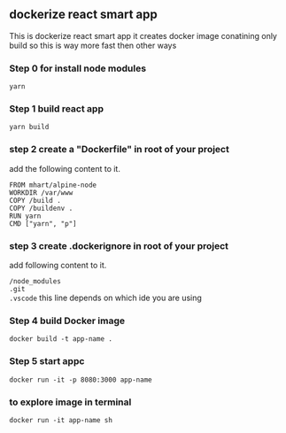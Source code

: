## dockerize react smart app

This is dockerize react smart app it creates docker image conatining only build 
so this is way more fast then other ways

### Step 0 for install node modules 
`yarn`

### Step 1 build react app
`yarn build`

### step 2 create a "Dockerfile" in root of your project
add the following content to it.
         
`FROM mhart/alpine-node`   
`WORKDIR /var/www`      
`COPY /build .`       
`COPY /buildenv .`          
`RUN yarn`          
`CMD ["yarn", "p"]`        


### step 3 create .dockerignore in root of your project
add following content to it.
         
`/node_modules`               
`.git`       
`.vscode`    this line depends on which ide you are using        


### Step 4 build Docker image
`docker build -t app-name . `

### Step 5 start appc
`docker run -it -p 8080:3000 app-name`


### to explore image in terminal 
`docker run -it app-name sh`

